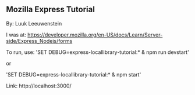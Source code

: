 ## Mozilla Express Tutorial
By: Luuk Leeuwenstein

I was at:
https://developer.mozilla.org/en-US/docs/Learn/Server-side/Express_Nodejs/forms

To run, use:
'SET DEBUG=express-locallibrary-tutorial:* & npm run devstart'

or

'SET DEBUG=express-locallibrary-tutorial:* & npm start'

Link: http://localhost:3000/ 